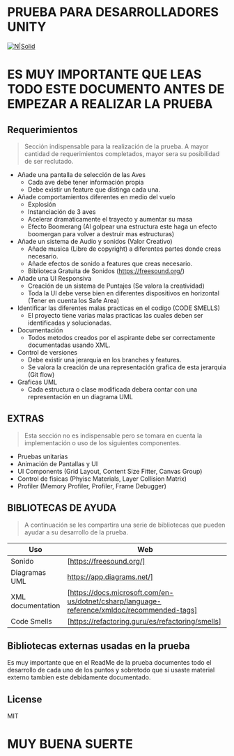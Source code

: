 # PRUEBA PARA DESARROLLADORES UNITY

[![N|Solid](https://www.getaclub.io/wp-content/uploads/2020/09/geta-club.png)](https://www.getaclub.io/)

# ES MUY IMPORTANTE QUE LEAS TODO ESTE DOCUMENTO ANTES DE EMPEZAR A REALIZAR LA PRUEBA


## Requerimientos
> Sección indispensable para la realización de la prueba. A mayor cantidad
> de requerimientos completados, mayor sera su posibilidad de ser reclutado.
- Añade una pantalla de selección de las Aves
  - Cada ave debe tener información propia
  - Debe existir un feature que distinga cada una.
- Añade comportamientos diferentes en medio del vuelo
  - Explosión
  - Instanciación de 3 aves
  - Acelerar dramaticamente el trayecto y aumentar su masa
  - Efecto Boomerang (Al golpear una estructura este haga un efecto boomergan para volver a destruir mas estructuras)
- Añade un sistema de Audio y sonidos (Valor Creativo)
  - Añade musica (Libre de copyright) a diferentes partes donde creas necesario.
  - Añade efectos de sonido a features que creas necesario.
  - Biblioteca Gratuita de Sonidos (https://freesound.org/)
- Añade una UI Responsiva
  - Creación de un sistema de Puntajes (Se valora la creatividad)
  - Toda la UI debe verse bien en diferentes dispositivos en horizontal (Tener en cuenta los Safe Area)
- Identificar las diferentes malas practicas en el codigo (CODE SMELLS)
  - El proyecto tiene varias malas practicas las cuales deben ser identificadas y solucionadas.
- Documentación
  - Todos metodos creados por el aspirante debe ser correctamente documentadas usando XML.
- Control de versiones
  - Debe existir una jerarquia en los branches y features.
  - Se valora la creación de una representación grafica de esta jerarquia (Git flow)
- Graficas UML
  - Cada estructura o clase modificada debera contar con una representación en un diagrama UML
  
## EXTRAS
>Esta sección no es indispensable pero se tomara en cuenta la implementación o uso de los siguientes componentes.

- Pruebas unitarias
- Animación de Pantallas y UI
- UI Components (Grid Layout, Content Size Fitter, Canvas Group)
- Control de fisicas (Phyisc Materials, Layer Collision Matrix)
- Profiler (Memory Profiler, Profiler, Frame Debugger)

## BIBLIOTECAS DE AYUDA

>A continuación se les compartira una serie de bibliotecas que pueden ayudar a su desarrollo
>de la prueba.


| Uso | Web |
| ------ | ------ |
| Sonido | [https://freesound.org/] |
| Diagramas UML | https://app.diagrams.net/] |
| XML documentation | [https://docs.microsoft.com/en-us/dotnet/csharp/language-reference/xmldoc/recommended-tags]|
| Code Smells | [https://refactoring.guru/es/refactoring/smells] |


## Bibliotecas externas usadas en la prueba

Es muy importante que en el ReadMe de la prueba documentes todo el desarrollo de cada uno de los puntos
y sobretodo que si usaste material externo tambien este debidamente documentado.


## License

MIT

# **MUY BUENA SUERTE**
